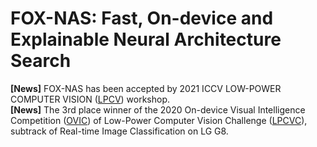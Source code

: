 # FOX-NAS: Fast, On-device and Explainable Neural Architecture Search

**[News]** FOX-NAS has been accepted by 2021 ICCV LOW-POWER COMPUTER VISION ([LPCV](https://lpcv.ai/2021ICCV/call-for-papers)) workshop.  
**[News]** The 3rd place winner of the 2020 On-device Visual Intelligence Competition ([OVIC](https://lpcv.ai/2020CVPR/ovic-track)) of Low-Power Computer Vision Challenge ([LPCVC](https://lpcv.ai/)), subtrack of Real-time Image Classification on LG G8.  



